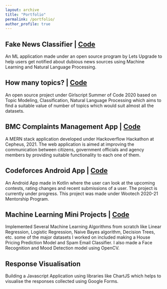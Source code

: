 ```yaml
---
layout: archive
title: "Portfolio"
permalink: /portfolio/
author_profile: true
---
```

## Fake News Classifier | [Code](https://github.com/khushboogupta13/NEWS-CLASSIFIER-1)

An ML application made under an open source program by Lets Upgrade to help users get notified about dubious news sources using Machine Learning and Natural Language Processing. 

## How many topics? | [Code](https://github.com/khushboogupta13/How_Many_topics)

An open source project under Girlscript Summer of Code 2020 based on Topic Modeling, Classification, Natural Language Processing which aims to find a suitable value of number of topics which would suit almost all the datasets.

## BMC Complaints Management App | [Code](https://github.com/khushboogupta13/Road-App)

A MERN stack application developed under Hackoverflow Hackathon at Cepheus, 2021. The web application is aimed at improving the communication between citizens, government officials and agency members by providing suitable functionality to each one of them. 

## Codeforces Android App | [Code](https://github.com/khushboogupta13/codeforces-mobile-app)

An Android App made in Kotlin where the user can look at the upcoming contests, rating changes and recent submissions of a user. The project is currently under progress. This project was made under Wootech 2020-21 Mentorship Program. 

## Machine Learning Mini Projects | [Code](https://github.com/khushboogupta13/Basic-ML-Algorithms)

Implemented Several Machine Learning Algorithms from scratch like Linear Regression, Logistic Regression, Naive Bayes algorithm, Decision Trees, etc. some of the major datasets I worked on included making a House Pricing Prediction Model and Spam Email Classifier. I also made a Face Recognition and Mood Detection model using OpenCV.

## Response Visualisation 

Building a Javascript Application using libraries like ChartJS which helps to visualise the responses collected using Google Forms.


